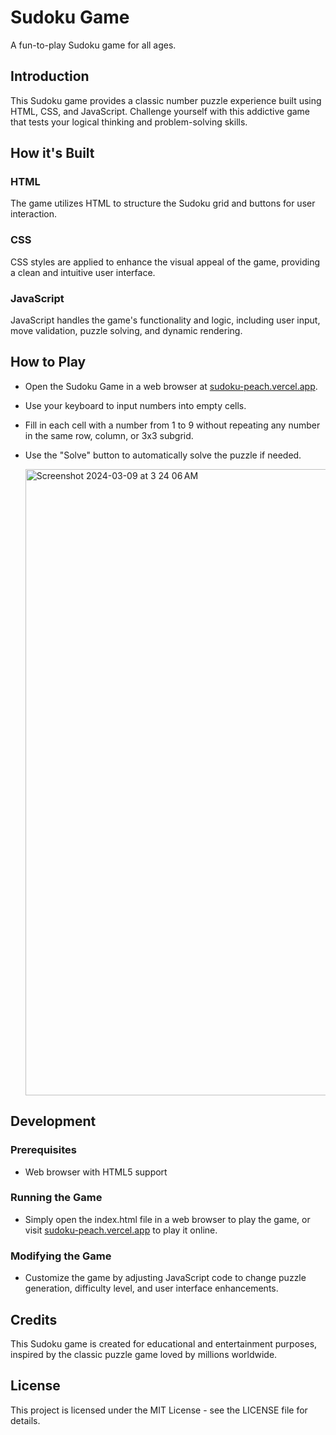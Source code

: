 # Sudoku Game
A fun-to-play Sudoku game for all ages.

## Introduction
This Sudoku game provides a classic number puzzle experience built using HTML, CSS, and JavaScript. Challenge yourself with this addictive game that tests your logical thinking and problem-solving skills.

## How it's Built

### HTML
The game utilizes HTML to structure the Sudoku grid and buttons for user interaction.

### CSS
CSS styles are applied to enhance the visual appeal of the game, providing a clean and intuitive user interface.

### JavaScript
JavaScript handles the game's functionality and logic, including user input, move validation, puzzle solving, and dynamic rendering.

## How to Play
- Open the Sudoku Game in a web browser at [sudoku-peach.vercel.app](https://sudoku-peach.vercel.app).
- Use your keyboard to input numbers into empty cells.
- Fill in each cell with a number from 1 to 9 without repeating any number in the same row, column, or 3x3 subgrid.
- Use the "Solve" button to automatically solve the puzzle if needed.

  <img width="1002" alt="Screenshot 2024-03-09 at 3 24 06 AM" src="https://github.com/shuddha2021/Sudoku-Game/assets/81951239/15063ba9-96ec-4cb7-bce2-7f6ac365f920">


## Development

### Prerequisites
- Web browser with HTML5 support

### Running the Game
- Simply open the index.html file in a web browser to play the game, or visit [sudoku-peach.vercel.app](https://sudoku-peach.vercel.app) to play it online.

### Modifying the Game
- Customize the game by adjusting JavaScript code to change puzzle generation, difficulty level, and user interface enhancements.

## Credits
This Sudoku game is created for educational and entertainment purposes, inspired by the classic puzzle game loved by millions worldwide.

## License
This project is licensed under the MIT License - see the LICENSE file for details.
